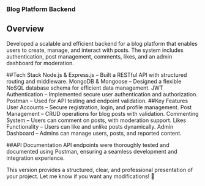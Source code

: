 ### Blog Platform Backend
## Overview
   Developed a scalable and efficient backend for a blog platform that enables users to create, manage, and interact with posts. The system includes authentication, post management, comments, likes, and an admin    
   dashboard for moderation.

 ##Tech Stack
    Node.js & Express.js – Built a RESTful API with structured routing and middleware.
    MongoDB & Mongoose – Designed a flexible NoSQL database schema for efficient data management.
    JWT Authentication – Implemented secure user authentication and authorization.
    Postman – Used for API testing and endpoint validation.
##Key Features
    User Accounts – Secure registration, login, and profile management.
    Post Management – CRUD operations for blog posts with validation.
    Commenting System – Users can comment on posts, with moderation support.
   Likes Functionality – Users can like and unlike posts dynamically.
   Admin Dashboard – Admins can manage users, posts, and reported content.

##API Documentation
    API endpoints were thoroughly tested and documented using Postman, ensuring a seamless development and integration experience.

This version provides a structured, clear, and professional presentation of your project. Let me know if you want any modifications! 🚀
